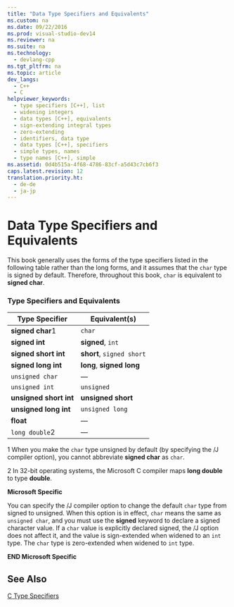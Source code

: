 ```yaml
---
title: "Data Type Specifiers and Equivalents"
ms.custom: na
ms.date: 09/22/2016
ms.prod: visual-studio-dev14
ms.reviewer: na
ms.suite: na
ms.technology: 
  - devlang-cpp
ms.tgt_pltfrm: na
ms.topic: article
dev_langs: 
  - C++
  - C
helpviewer_keywords: 
  - type specifiers [C++], list
  - widening integers
  - data types [C++], equivalents
  - sign-extending integral types
  - zero-extending
  - identifiers, data type
  - data types [C++], specifiers
  - simple types, names
  - type names [C++], simple
ms.assetid: 0d4b515a-4f68-4786-83cf-a5d43c7cb6f3
caps.latest.revision: 12
translation.priority.ht: 
  - de-de
  - ja-jp
---
```

# Data Type Specifiers and Equivalents
This book generally uses the forms of the type specifiers listed in the following table rather than the long forms, and it assumes that the `char` type is signed by default. Therefore, throughout this book, `char` is equivalent to **signed char**.  
  
### Type Specifiers and Equivalents  
  
|Type Specifier|Equivalent(s)|  
|--------------------|---------------------|  
|**signed char**1|`char`|  
|**signed int**|**signed**, `int`|  
|**signed short int**|**short**, `signed short`|  
|**signed long int**|**long**, **signed long**|  
|`unsigned char`|—|  
|`unsigned int`|`unsigned`|  
|**unsigned short int**|**unsigned short**|  
|**unsigned long int**|`unsigned long`|  
|**float**|—|  
|`long double`2|—|  
  
 1   When you make the `char` type unsigned by default (by specifying the /J compiler option), you cannot abbreviate **signed char** as `char`.  
  
 2   In 32-bit operating systems, the Microsoft C compiler maps **long double** to type **double**.  
  
 **Microsoft Specific**  
  
 You can specify the /J compiler option to change the default `char` type from signed to unsigned. When this option is in effect, `char` means the same as `unsigned char`, and you must use the **signed** keyword to declare a signed character value. If a `char` value is explicitly declared signed, the /J option does not affect it, and the value is sign-extended when widened to an `int` type. The `char` type is zero-extended when widened to `int` type.  
  
 **END Microsoft Specific**  
  
## See Also  
 [C Type Specifiers](../vs140/c-type-specifiers.md)